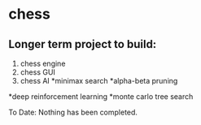 # chess
## Longer term project to build:
1. chess engine
2. chess GUI
3. chess AI
  *minimax search
  *alpha-beta pruning
  
  *deep reinforcement learning
  *monte carlo tree search
  
To Date:
Nothing has been completed.
